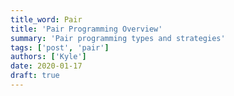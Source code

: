 ```yaml
---
title_word: Pair
title: 'Pair Programming Overview'
summary: 'Pair programming types and strategies'
tags: ['post', 'pair']
authors: ['Kyle']
date: 2020-01-17
draft: true
---
```


